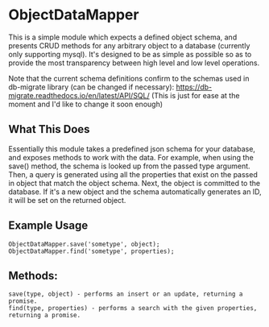 # ObjectDataMapper
This is a simple module which expects a defined object schema, and presents CRUD methods for any arbitrary object to a database (currently only supporting mysql). It's designed to be as simple as possible so as to provide the most transparency between high level and low level operations.

Note that the current schema definitions confirm to the schemas used in db-migrate library (can be changed if necessary):
https://db-migrate.readthedocs.io/en/latest/API/SQL/
(This is just for ease at the moment and I'd like to change it soon enough)

## What This Does ##
Essentially this module takes a predefined json schema for your database, and exposes methods to work with the data.
For example, when using the save() method, the schema is looked up from the passed type argument. Then, a query is generated using all the properties that exist on the passed in object that match the object schema. Next, the object is committed to the database. If it's a new object and the schema automatically generates an ID, it will be set on the returned object.

## Example Usage ##
    ObjectDataMapper.save('sometype', object);
    ObjectDataMapper.find('sometype', properties);
    
## Methods: ##
    save(type, object) - performs an insert or an update, returning a promise.
    find(type, properties) - performs a search with the given properties, returning a promise.
    
